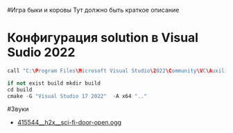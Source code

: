 #Игра быки и коровы
Тут должно быть краткое описание

# Конфигурация solution в Visual Sudio 2022

```cpp
call "C:\Program Files\Microsoft Visual Studio\2022\Community\VC\Auxiliary\Build\vcvars64.bat"

if not exist build mkdir build
cd build
cmake -G "Visual Studio 17 2022"  -A x64 ".."
```

#Звуки

* [415544__h2x__sci-fi-door-open.ogg](https://freesound.org/people/H2x/sounds/415544/)